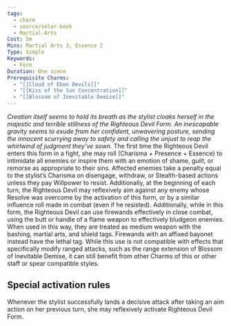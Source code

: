 ```yaml
---
tags:
  - charm
  - source/solar-book
  - Martial-Arts
Cost: 5m
Mins: Martial Arts 3, Essence 2
Type: Simple
Keywords:
  - Form
Duration: One scene
Prerequisite Charms:
  - "[[Cloud of Ebon Devils]]"
  - "[[Kiss of the Sun Concentration]]"
  - "[[Blossom of Inevitable Demise]]"
---
```

*Creation itself seems to hold its breath as the stylist cloaks herself in the majestic and terrible stillness of the Righteous Devil Form. An inescapable gravity seems to exude from her confident, unwavering posture, sending the innocent scurrying away to safety and calling the unjust to reap the whirlwind of judgment they’ve sown.*
The first time the Righteous Devil enters this form in a fight, she may roll (Charisma + Presence + Essence) to intimidate all enemies or inspire them with an emotion of shame, guilt, or remorse as appropriate to their sins. Affected enemies take a penalty equal to the stylist’s Charisma on disengage, withdraw, or Stealth-based actions unless they pay Willpower to resist. Additionally, at the beginning of each turn, the Righteous Devil may reflexively aim against any enemy whose Resolve was overcome by the activation of this form, or by a similar influence roll made in combat (even if he resisted). Additionally, while in this form, the Righteous Devil can use firewands effectively in close combat, using the butt or handle of a flame weapon to effectively bludgeon enemies. When used in this way, they are treated as medium weapon with the bashing, martial arts, and shield tags. Firewands with an affixed bayonet instead have the lethal tag. While this use is not compatible with effects that specifically modify ranged attacks, such as the range extension of Blossom of Inevitable Demise, it can still benefit from other Charms of this or other staff or spear compatible styles. 
## Special activation rules
Whenever the stylist successfully lands a decisive attack after taking an aim action on her previous turn, she may reflexively activate Righteous Devil Form.